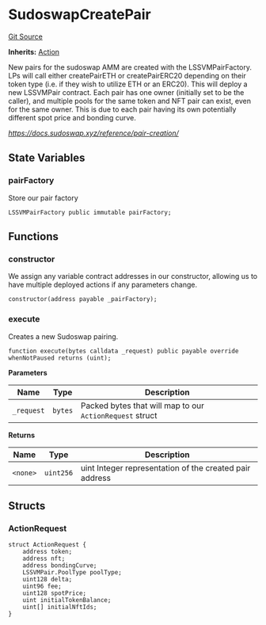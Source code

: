 # SudoswapCreatePair
[Git Source](https://github.com/FloorDAO/floor-v2/blob/c8169a0594ad07a37d169672a50f4155c41be809/src/contracts/actions/sudoswap/CreatePair.sol)

**Inherits:**
[Action](/src/contracts/actions/Action.sol/contract.Action.md)

New pairs for the sudoswap AMM are created with the LSSVMPairFactory. LPs will call
either createPairETH or createPairERC20 depending on their token type (i.e. if they
wish to utilize ETH or an ERC20). This will deploy a new LSSVMPair contract.
Each pair has one owner (initially set to be the caller), and multiple pools for the
same token and NFT pair can exist, even for the same owner. This is due to each pair
having its own potentially different spot price and bonding curve.

*https://docs.sudoswap.xyz/reference/pair-creation/*


## State Variables
### pairFactory
Store our pair factory


```solidity
LSSVMPairFactory public immutable pairFactory;
```


## Functions
### constructor

We assign any variable contract addresses in our constructor, allowing us
to have multiple deployed actions if any parameters change.


```solidity
constructor(address payable _pairFactory);
```

### execute

Creates a new Sudoswap pairing.


```solidity
function execute(bytes calldata _request) public payable override whenNotPaused returns (uint);
```
**Parameters**

|Name|Type|Description|
|----|----|-----------|
|`_request`|`bytes`|Packed bytes that will map to our `ActionRequest` struct|

**Returns**

|Name|Type|Description|
|----|----|-----------|
|`<none>`|`uint256`|uint Integer representation of the created pair address|


## Structs
### ActionRequest

```solidity
struct ActionRequest {
    address token;
    address nft;
    address bondingCurve;
    LSSVMPair.PoolType poolType;
    uint128 delta;
    uint96 fee;
    uint128 spotPrice;
    uint initialTokenBalance;
    uint[] initialNftIds;
}
```


